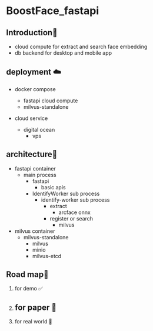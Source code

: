# BoostFace_fastapi

## Introduction📃

- cloud compute for extract and search face embedding
- db backend for desktop and mobile app

## deployment ☁️

- docker compose
  - fastapi cloud compute
  - milvus-standalone

- cloud service
  - digital ocean
    - vps

## architecture🌈

- fastapi container
  - main process
    - fastapi
      - basic apis
    - IdentifyWorker sub process
      - identify-worker sub process
        - extract
          - arcface onnx
        - register or search
          - milvus
- milvus container
  - milvus-standalone
    - milvus
    - minio
    - milvus-etcd

## Road map🚀
1. for demo ✅ 
2. for paper 🥵
   -
3. for real world 🥵
   










